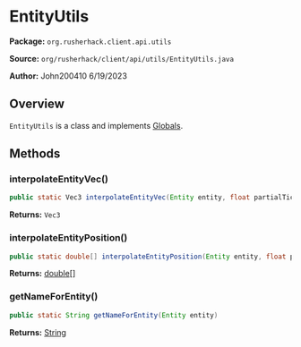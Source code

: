 # EntityUtils

**Package:** `org.rusherhack.client.api.utils`

**Source:** `org/rusherhack/client/api/utils/EntityUtils.java`

**Author:** John200410 6/19/2023



## Overview

`EntityUtils` is a class and implements [Globals](/client/api/Globals.md).

## Methods

### interpolateEntityVec()

```java
public static Vec3 interpolateEntityVec(Entity entity, float partialTicks)
```

**Returns:** `Vec3`

### interpolateEntityPosition()

```java
public static double[] interpolateEntityPosition(Entity entity, float partialTicks)
```

**Returns:** [double](https://docs.oracle.com/en/java/javase/21/docs/api/java.base/java/lang/Double.html)[]

### getNameForEntity()

```java
public static String getNameForEntity(Entity entity)
```

**Returns:** [String](https://docs.oracle.com/en/java/javase/21/docs/api/java.base/java/lang/String.html)

